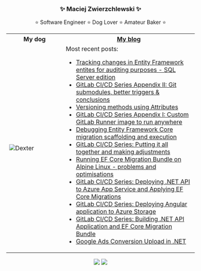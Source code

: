 <h3 align="center">✨ Maciej Zwierzchlewski ✨</h3>
<p align="center">⭐ Software Engineer ⭐ Dog Lover ⭐ Amateur Baker ⭐</p>

<table>
  <tr>
    <th width=30%>My dog</th>
    <th><a href="https://maciejz.dev/" target="_blank">My blog</a></th>
   </tr>
   <tr>
      <td><img src="https://i.imgur.com/TOZbXwF.jpg" alt="Dexter"></td>
      <td>Most recent posts:<br/>
      <ul>
        <li><a href="https://maciejz.dev/ef-core-audit-extensions/" target="_blank">Tracking changes in Entity Framework entites for auditing purposes - SQL Server edition</a></li>
        <li><a href="https://maciejz.dev/gitlab-ci-cd-series-appendix-ii/" target="_blank">GitLab CI/CD Series Appendix II: Git submodules, better triggers & conclusions</a></li>
        <li><a href="https://maciejz.dev/versioning-methods/" target="_blank">Versioning methods using Attributes</a></li>
        <li><a href="https://maciejz.dev/gitlab-ci-cd-series-custom-runner-image/" target="_blank">GitLab CI/CD Series Appendix I: Custom GitLab Runner image to run anywhere</a></li>
        <li><a href="https://maciejz.dev/debugging-ef-core-migrations/" target="_blank">Debugging Entity Framework Core migration scaffolding and execution</a></li>
        <li><a href="https://maciejz.dev/gitlab-ci-cd-series-putting-it-all-together/" target="_blank">GitLab CI/CD Series: Putting it all together and making adjustments</a></li>
        <li><a href="https://maciejz.dev/ef-core-migration-bundles-on-apline-linux/" target="_blank">Running EF Core Migration Bundle on Alpine Linux - problems and optimisations</a></li>
        <li><a href="https://maciejz.dev/gitlab-ci-cd-series-deploying-net-api-to-azure-app-service-and-running-ef-core-migrations/" target="_blank">GitLab CI/CD Series: Deploying .NET API to Azure App Service and Applying EF Core Migrations</a></li>
        <li><a href="https://maciejz.dev/gitlab-ci-cd-series-deploying-angular-application-to-azure-storage-static-app/" target="_blank">GitLab CI/CD Series: Deploying Angular application to Azure Storage</a></li>
        <li><a href="https://maciejz.dev/gitlab-ci-cd-series-building-net-api-application-and-ef-core-migration-bundle/" target="_blank">GitLab CI/CD Series: Building .NET API Application and EF Core Migration Bundle</a></li>
        <li><a href="https://maciejz.dev/google-ads-upload-conversions/" target="_blank">Google Ads Conversion Upload in .NET</a></li>
      </ul>
      </td>
  </tr>
</table>

<p align="center"><a href="mailto:contact@maciejz.dev"><img src="https://img.shields.io/badge/contact%40maciejz.dev-blue?style=flat-square&logo=maildotru" /></a> <a href="https://www.linkedin.com/in/maciej-zwierzchlewski/" target="_blank"><img src="https://img.shields.io/badge/Maciej%20Zwierzchlewski-0077B5?style=flat-square&logo=linkedin&logoColor=white" /></a></p>




<!--
**mzwierzchlewski/mzwierzchlewski** is a ✨ _special_ ✨ repository because its `README.md` (this file) appears on your GitHub profile.

Here are some ideas to get you started:

- 🔭 I’m currently working on ...
- 🌱 I’m currently learning ...
- 👯 I’m looking to collaborate on ...
- 🤔 I’m looking for help with ...
- 💬 Ask me about ...
- 📫 How to reach me: ...
- 😄 Pronouns: ...
- ⚡ Fun fact: ...
-->

